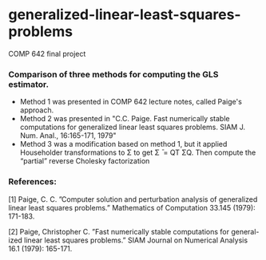 # generalized-linear-least-squares-problems
COMP 642 final project

### Comparison of three methods for computing the GLS estimator.
* Method 1 was presented in COMP 642 lecture notes, called Paige's approach.
* Method 2 was presented in "C.C. Paige. Fast numerically stable computations for generalized linear least squares problems. SIAM J. Num. Anal., 16:165-171, 1979"
* Method 3 was a modification based on method 1, but it applied Householder transformations to Σ to get Σ ̄ = QT ΣQ. Then compute the “partial” reverse Cholesky factorization 

### References:
[1] Paige, C. C. ”Computer solution and perturbation analysis of generalized linear least squares problems.” Mathematics of Computation 33.145 (1979): 171-183.

[2] Paige, Christopher C. ”Fast numerically stable computations for general- ized linear least squares problems.” SIAM Journal on Numerical Analysis 16.1 (1979): 165-171.
